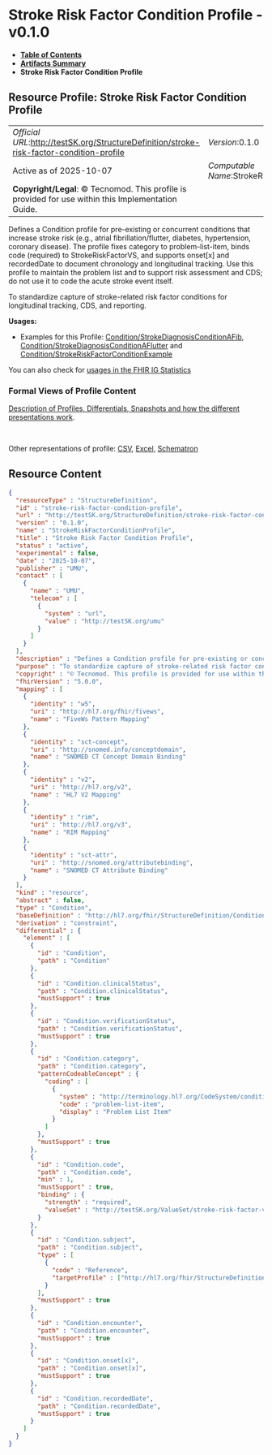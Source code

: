 # Stroke Risk Factor Condition Profile - v0.1.0

* [**Table of Contents**](toc.md)
* [**Artifacts Summary**](artifacts.md)
* **Stroke Risk Factor Condition Profile**

## Resource Profile: Stroke Risk Factor Condition Profile 

| | |
| :--- | :--- |
| *Official URL*:http://testSK.org/StructureDefinition/stroke-risk-factor-condition-profile | *Version*:0.1.0 |
| Active as of 2025-10-07 | *Computable Name*:StrokeRiskFactorConditionProfile |
| **Copyright/Legal**: © Tecnomod. This profile is provided for use within this Implementation Guide. | |

 
Defines a Condition profile for pre-existing or concurrent conditions that increase stroke risk (e.g., atrial fibrillation/flutter, diabetes, hypertension, coronary disease). The profile fixes category to problem-list-item, binds code (required) to StrokeRiskFactorVS, and supports onset[x] and recordedDate to document chronology and longitudinal tracking. Use this profile to maintain the problem list and to support risk assessment and CDS; do not use it to code the acute stroke event itself. 

 
To standardize capture of stroke-related risk factor conditions for longitudinal tracking, CDS, and reporting. 

**Usages:**

* Examples for this Profile: [Condition/StrokeDiagnosisConditionAFib](Condition-StrokeDiagnosisConditionAFib.md), [Condition/StrokeDiagnosisConditionAFlutter](Condition-StrokeDiagnosisConditionAFlutter.md) and [Condition/StrokeRiskFactorConditionExample](Condition-StrokeRiskFactorConditionExample.md)

You can also check for [usages in the FHIR IG Statistics](https://packages2.fhir.org/xig/SKtestIG|current/StructureDefinition/stroke-risk-factor-condition-profile)

### Formal Views of Profile Content

 [Description of Profiles, Differentials, Snapshots and how the different presentations work](http://build.fhir.org/ig/FHIR/ig-guidance/readingIgs.html#structure-definitions). 

 

Other representations of profile: [CSV](StructureDefinition-stroke-risk-factor-condition-profile.csv), [Excel](StructureDefinition-stroke-risk-factor-condition-profile.xlsx), [Schematron](StructureDefinition-stroke-risk-factor-condition-profile.sch) 



## Resource Content

```json
{
  "resourceType" : "StructureDefinition",
  "id" : "stroke-risk-factor-condition-profile",
  "url" : "http://testSK.org/StructureDefinition/stroke-risk-factor-condition-profile",
  "version" : "0.1.0",
  "name" : "StrokeRiskFactorConditionProfile",
  "title" : "Stroke Risk Factor Condition Profile",
  "status" : "active",
  "experimental" : false,
  "date" : "2025-10-07",
  "publisher" : "UMU",
  "contact" : [
    {
      "name" : "UMU",
      "telecom" : [
        {
          "system" : "url",
          "value" : "http://testSK.org/umu"
        }
      ]
    }
  ],
  "description" : "Defines a Condition profile for pre-existing or concurrent conditions that increase stroke risk (e.g., atrial fibrillation/flutter, diabetes, hypertension, coronary disease). The profile fixes category to problem-list-item, binds code (required) to StrokeRiskFactorVS, and supports onset[x] and recordedDate to document chronology and longitudinal tracking. Use this profile to maintain the problem list and to support risk assessment and CDS; do not use it to code the acute stroke event itself.",
  "purpose" : "To standardize capture of stroke-related risk factor conditions for longitudinal tracking, CDS, and reporting.",
  "copyright" : "© Tecnomod. This profile is provided for use within this Implementation Guide.",
  "fhirVersion" : "5.0.0",
  "mapping" : [
    {
      "identity" : "w5",
      "uri" : "http://hl7.org/fhir/fivews",
      "name" : "FiveWs Pattern Mapping"
    },
    {
      "identity" : "sct-concept",
      "uri" : "http://snomed.info/conceptdomain",
      "name" : "SNOMED CT Concept Domain Binding"
    },
    {
      "identity" : "v2",
      "uri" : "http://hl7.org/v2",
      "name" : "HL7 V2 Mapping"
    },
    {
      "identity" : "rim",
      "uri" : "http://hl7.org/v3",
      "name" : "RIM Mapping"
    },
    {
      "identity" : "sct-attr",
      "uri" : "http://snomed.org/attributebinding",
      "name" : "SNOMED CT Attribute Binding"
    }
  ],
  "kind" : "resource",
  "abstract" : false,
  "type" : "Condition",
  "baseDefinition" : "http://hl7.org/fhir/StructureDefinition/Condition",
  "derivation" : "constraint",
  "differential" : {
    "element" : [
      {
        "id" : "Condition",
        "path" : "Condition"
      },
      {
        "id" : "Condition.clinicalStatus",
        "path" : "Condition.clinicalStatus",
        "mustSupport" : true
      },
      {
        "id" : "Condition.verificationStatus",
        "path" : "Condition.verificationStatus",
        "mustSupport" : true
      },
      {
        "id" : "Condition.category",
        "path" : "Condition.category",
        "patternCodeableConcept" : {
          "coding" : [
            {
              "system" : "http://terminology.hl7.org/CodeSystem/condition-category",
              "code" : "problem-list-item",
              "display" : "Problem List Item"
            }
          ]
        },
        "mustSupport" : true
      },
      {
        "id" : "Condition.code",
        "path" : "Condition.code",
        "min" : 1,
        "mustSupport" : true,
        "binding" : {
          "strength" : "required",
          "valueSet" : "http://testSK.org/ValueSet/stroke-risk-factor-vs"
        }
      },
      {
        "id" : "Condition.subject",
        "path" : "Condition.subject",
        "type" : [
          {
            "code" : "Reference",
            "targetProfile" : ["http://hl7.org/fhir/StructureDefinition/Patient"]
          }
        ],
        "mustSupport" : true
      },
      {
        "id" : "Condition.encounter",
        "path" : "Condition.encounter",
        "mustSupport" : true
      },
      {
        "id" : "Condition.onset[x]",
        "path" : "Condition.onset[x]",
        "mustSupport" : true
      },
      {
        "id" : "Condition.recordedDate",
        "path" : "Condition.recordedDate",
        "mustSupport" : true
      }
    ]
  }
}

```
